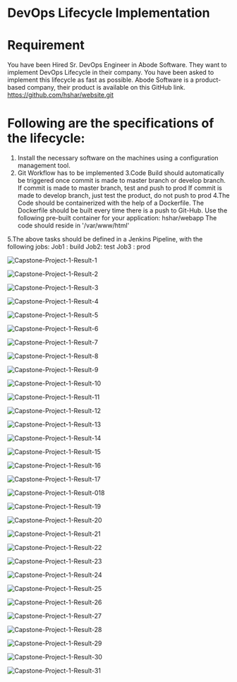 # DevOps Lifecycle Implementation

# Requirement
You have been Hired Sr. DevOps Engineer in Abode Software. They want to implement DevOps Lifecycle in their company. 
You have been asked to implement this lifecycle as fast as possible. Abode Software is a product-based company, their product is available on this GitHub link.
https://github.com/hshar/website.git

# Following are the specifications of the lifecycle:
1. Install the necessary software on the machines using a configuration management tool.
2. Git Workflow has to be implemented
3.Code Build should automatically be triggered once commit is made to master branch or develop branch.
If commit is made to master branch, test and push to prod
If commit is made to develop branch, just test the product, do not push to prod
4.The Code should be containerized with the help of a Dockerfile. The Dockerfile should be built every time there is a push to Git-Hub. Use the following pre-built container for your application:
hshar/webapp
The code should reside in '/var/www/html'

5.The above tasks should be defined in a Jenkins Pipeline, with the following jobs:
Job1 : build
Job2: test
Job3 : prod

![Capstone-Project-1-Result-1](https://github.com/ritesh-sambhe/MyHandsOnProjects/assets/144586067/5d8b0c58-9a80-46e9-8e2b-cee46e4ec2c3)

![Capstone-Project-1-Result-2](https://github.com/ritesh-sambhe/MyHandsOnProjects/assets/144586067/f617cd7a-3fab-4166-91d9-5436e1784e0d)

![Capstone-Project-1-Result-3](https://github.com/ritesh-sambhe/MyHandsOnProjects/assets/144586067/57cc3164-dce5-4acb-9fa8-511622e92ade)

![Capstone-Project-1-Result-4](https://github.com/ritesh-sambhe/MyHandsOnProjects/assets/144586067/b4fcab2f-2efb-46e9-b388-d6ac85f328bc)

![Capstone-Project-1-Result-5](https://github.com/ritesh-sambhe/MyHandsOnProjects/assets/144586067/dffb29f5-1bc9-4fa9-8c90-367f4dd91b9a)

![Capstone-Project-1-Result-6](https://github.com/ritesh-sambhe/MyHandsOnProjects/assets/144586067/ea6b92d3-fec9-427e-9099-a847551ff212)

![Capstone-Project-1-Result-7](https://github.com/ritesh-sambhe/MyHandsOnProjects/assets/144586067/b27cb5b9-ee46-4d26-8c03-320952bebde5)

![Capstone-Project-1-Result-8](https://github.com/ritesh-sambhe/MyHandsOnProjects/assets/144586067/fab92d03-dc94-4450-9eb3-895ed00d1fb0)

![Capstone-Project-1-Result-9](https://github.com/ritesh-sambhe/MyHandsOnProjects/assets/144586067/9fb75477-a940-4bec-a82e-1394f9ee4e25)

![Capstone-Project-1-Result-10](https://github.com/ritesh-sambhe/MyHandsOnProjects/assets/144586067/4b9a3fbf-8abf-4454-82fb-b28f9b288c6a)

![Capstone-Project-1-Result-11](https://github.com/ritesh-sambhe/MyHandsOnProjects/assets/144586067/c55738e0-8498-447a-8a8a-7d6a37b35859)

![Capstone-Project-1-Result-12](https://github.com/ritesh-sambhe/MyHandsOnProjects/assets/144586067/77137127-389d-4a66-95d5-e2d01e73e746)

![Capstone-Project-1-Result-13](https://github.com/ritesh-sambhe/MyHandsOnProjects/assets/144586067/c07a5e16-cf0f-4e4d-8348-d95d5f3fda8b)

![Capstone-Project-1-Result-14](https://github.com/ritesh-sambhe/MyHandsOnProjects/assets/144586067/1ffa8e73-c95d-48b7-8cf8-0109b1acf08e)

![Capstone-Project-1-Result-15](https://github.com/ritesh-sambhe/MyHandsOnProjects/assets/144586067/636bec83-7d6c-4711-8c4a-ecb38c322ade)

![Capstone-Project-1-Result-16](https://github.com/ritesh-sambhe/MyHandsOnProjects/assets/144586067/6eaf3853-e4cf-41ec-9678-4a2b5307e063)

![Capstone-Project-1-Result-17](https://github.com/ritesh-sambhe/MyHandsOnProjects/assets/144586067/ebc53b48-9827-4d15-b601-082a8a2c02cc)

![Capstone-Project-1-Result-018](https://github.com/ritesh-sambhe/MyHandsOnProjects/assets/144586067/edaa5f68-b0f1-463c-ab59-891c79c65752)

![Capstone-Project-1-Result-19](https://github.com/ritesh-sambhe/MyHandsOnProjects/assets/144586067/a67c3148-8931-4460-a39c-fc43de951c9a)

![Capstone-Project-1-Result-20](https://github.com/ritesh-sambhe/MyHandsOnProjects/assets/144586067/44532597-3f81-4aef-818b-9fcf4ce4c2a6)

![Capstone-Project-1-Result-21](https://github.com/ritesh-sambhe/MyHandsOnProjects/assets/144586067/f6188220-93ad-4e7a-b6c8-95ad8d10c02c)

![Capstone-Project-1-Result-22](https://github.com/ritesh-sambhe/MyHandsOnProjects/assets/144586067/cc13db98-c73e-4d9a-8121-be75c8dd1886)

![Capstone-Project-1-Result-23](https://github.com/ritesh-sambhe/MyHandsOnProjects/assets/144586067/99c07f9a-6bf8-497c-98f5-2bad155e97fa)

![Capstone-Project-1-Result-24](https://github.com/ritesh-sambhe/MyHandsOnProjects/assets/144586067/a23fd3b4-02f5-415f-a26e-b0f39c897b10)

![Capstone-Project-1-Result-25](https://github.com/ritesh-sambhe/MyHandsOnProjects/assets/144586067/2d6d5c0d-abbf-46e8-a592-5fde0142f270)

![Capstone-Project-1-Result-26](https://github.com/ritesh-sambhe/MyHandsOnProjects/assets/144586067/b3968bbe-e923-4a2e-8a30-df008cf95da6)

![Capstone-Project-1-Result-27](https://github.com/ritesh-sambhe/MyHandsOnProjects/assets/144586067/e4b96d3c-3299-4b9a-af23-6e9d3bcd3b58)

![Capstone-Project-1-Result-28](https://github.com/ritesh-sambhe/MyHandsOnProjects/assets/144586067/42bea831-471d-4289-a474-6ce2b0061c88)

![Capstone-Project-1-Result-29](https://github.com/ritesh-sambhe/MyHandsOnProjects/assets/144586067/139d90f1-f296-4572-b422-37687aecedba)

![Capstone-Project-1-Result-30](https://github.com/ritesh-sambhe/MyHandsOnProjects/assets/144586067/8609fcc8-bb47-45d8-9a93-f9b630a3f1d7)

![Capstone-Project-1-Result-31](https://github.com/ritesh-sambhe/MyHandsOnProjects/assets/144586067/096a600c-0180-4b99-b508-d9fd6a7c76a1)
